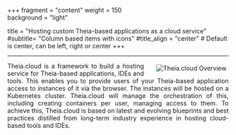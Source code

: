 +++
fragment = "content"
weight = 150    
background = "light"

title = "Hosting custom Theia-based applications as a cloud service"
#subtitle= "Column based items with icons"
#title_align = "center" # Default is center, can be left, right or center
+++

---
<img align="right" src="images/theiacloudoverview.png" alt="Theia.cloud Overview" style="padding: 5px 5px 0px 25px;">
<p style="padding-top: 0px; text-align: justify">
Theia.cloud is a framework to build a hosting service for Theia-based applications, IDEs and tools.
This enables you to provide users of your Theia-based application access to instances of it via the browser.
The instances will be hosted on a Kubernetes cluster.
Theia.cloud will manage the orchestration of this, including creating containers per user, managing access to them.
To achieve this, Theia.cloud is based on latest and evolving blueprints and best practices distilled from long-term industry experience in hosting cloud-based tools and IDEs.
</p>
